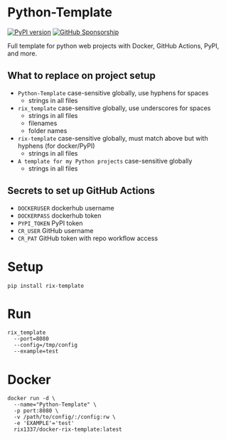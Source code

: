 #  Python-Template

[![PyPI version](https://badge.fury.io/py/rix-template.svg)](https://badge.fury.io/py/rix-template)
[![GitHub Sponsorship](https://img.shields.io/badge/support-me-red.svg)](https://github.com/users/rix1337/sponsorship)

Full template for python web projects with Docker, GitHub Actions, PyPI, and more.

## What to replace on project setup
* `Python-Template` case-sensitive globally, use hyphens for spaces
  * strings in all files 
* `rix_template` case-sensitive globally, use underscores for spaces
  * strings in all files
  * filenames
  * folder names
* `rix-template` case-sensitive globally, must match above but with hyphens (for docker/PyPI)
  * strings in all files
* `A template for my Python projects` case-sensitive globally
  * strings in all files

## Secrets to set up GitHub Actions
* `DOCKERUSER` dockerhub username
* `DOCKERPASS` dockerhub token
* `PYPI_TOKEN` PyPI token
* `CR_USER` GitHub username
* `CR_PAT` GitHub token with repo workflow access

# Setup

`pip install rix-template`

# Run

```
rix_template
  --port=8080
  --config=/tmp/config
  --example=test
  ```

# Docker
```
docker run -d \
  --name="Python-Template" \
  -p port:8080 \
  -v /path/to/config/:/config:rw \
  -e 'EXAMPLE'='test'
  rix1337/docker-rix-template:latest
  ```
